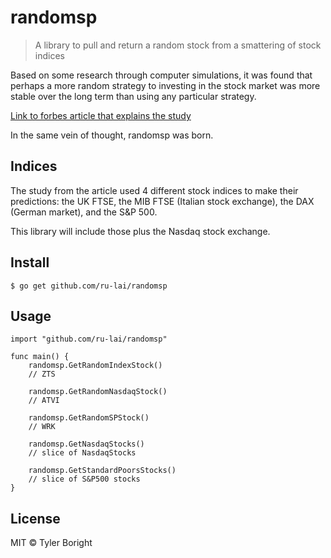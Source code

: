 # randomsp
> A library to pull and return a random stock from a smattering of stock indices

Based on some research through computer simulations, it was found that perhaps a more random strategy to investing in the stock market was more stable over the long term than using any particular strategy.

[Link to forbes article that explains the study](https://www.forbes.com/sites/alexknapp/2013/03/22/computer-simulation-suggests-that-the-best-investment-strategy-is-a-random-one/#2189846a5136)

In the same vein of thought, randomsp was born.

## Indices
The study from the article used 4 different stock indices to make their predictions: the UK FTSE, the MIB FTSE (Italian stock exchange), the DAX (German market), and the S&P 500.

This library will include those plus the Nasdaq stock exchange.

## Install
```
$ go get github.com/ru-lai/randomsp
```

## Usage
```
import "github.com/ru-lai/randomsp"

func main() {
	randomsp.GetRandomIndexStock()
	// ZTS

	randomsp.GetRandomNasdaqStock()
	// ATVI

	randomsp.GetRandomSPStock()
	// WRK

	randomsp.GetNasdaqStocks()
	// slice of NasdaqStocks

	randomsp.GetStandardPoorsStocks()
	// slice of S&P500 stocks
}
```

## License

MIT © Tyler Boright
